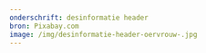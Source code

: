 ```yaml
---
onderschrift: desinformatie header
bron: Pixabay.com
image: /img/desinformatie-header-oervrouw-.jpg
---
```

